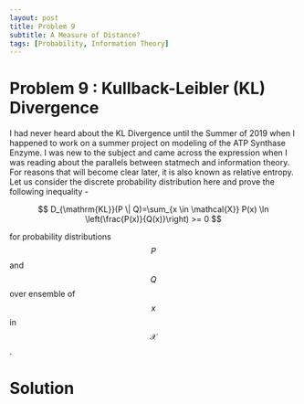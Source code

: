 ```yaml
---
layout: post
title: Problem 9
subtitle: A Measure of Distance?
tags: [Probability, Information Theory]
---
```

# Problem 9 : Kullback-Leibler (KL) Divergence

I had never heard about the KL Divergence until the Summer of 2019 when I happened to work on a summer project on modeling of the ATP Synthase Enzyme. I was new to the subject and came across the expression when I was reading about the parallels between statmech and information theory. For reasons that will become clear later, it is also known as relative entropy. Let us consider the discrete probability distribution here and prove the following inequality -

$$
D_{\mathrm{KL}}(P \| Q)=\sum_{x \in \mathcal{X}} P(x) \ln \left(\frac{P(x)}{Q(x)}\right) >= 0
$$

for probability distributions $$ P $$ and $$ Q $$ over ensemble of $$ x $$ in $$ \mathcal{X} $$.
# Solution
